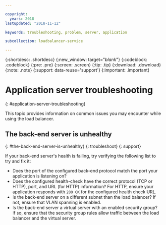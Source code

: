 ```yaml
---

copyright:
  years: 2018
lastupdated: "2018-11-12"

keywords: troubleshooting, problem, server, application

subcollection: loadbalancer-service

---
```


{:shortdesc: .shortdesc}
{:new_window: target="_blank_"}
{:codeblock: .codeblock}
{:pre: .pre}
{:screen: .screen}
{:tip: .tip}
{:download: .download}
{:note: .note}
{:support: data-reuse='support'}
{:important: .important}

# Application server troubleshooting
{: #application-server-troubleshooting}

This topic provides information on common issues you may encounter while using the load balancer.

## The back-end server is unhealthy
{: #the-back-end-server-is-unhealthy}
{: troubleshoot}
{: support}

If your back-end server's health is failing, try verifying the following list to try and fix it:

* Does the port of the configured back-end protocol match the port your application is listening on?
* Does the configured health-check have the correct protocol (TCP or HTTP), port, and URL (for HTTP) information? For HTTP, ensure your application responds with `200 OK` for the configured health check URL.
* Is the back-end server on a different subnet than the load balancer? If not, ensure that VLAN spanning is enabled.
* Is the back-end server a virtual server with an enabled security group? If so, ensure that the security group rules allow traffic between the load balancer and the virtual server.
